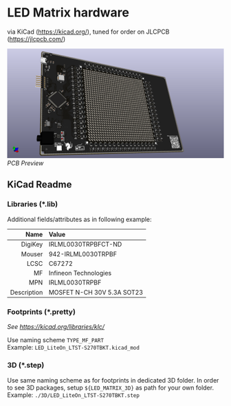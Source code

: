 # LED Matrix hardware
via KiCad (https://kicad.org/), tuned for order on JLCPCB (https://jlcpcb.com/)


![V3Rv0 Image](./led_matrix.png)
_PCB Preview_

## KiCad Readme
### Libraries (*.lib)
Additional fields/attributes as in following example:

| Name | Value |
| ----:|:----- |
| DigiKey | IRLML0030TRPBFCT-ND |
| Mouser | 942-IRLML0030TRPBF |
| LCSC | C67272 |
| MF | Infineon Technologies |
| MPN | IRLML0030TRPBF |
| Description | MOSFET N-CH 30V 5.3A SOT23 |

### Footprints (*.pretty)
_See https://kicad.org/libraries/klc/_

Use naming scheme `TYPE_MF_PART`  
Example: `LED_LiteOn_LTST-S270TBKT.kicad_mod`

### 3D (*.step)
Use same naming scheme as for footprints in dedicated 3D folder. In order to see 3D packages, setup `${LED_MATRIX_3D}` as path for your own folder.   
Example: `./3D/LED_LiteOn_LTST-S270TBKT.step`

